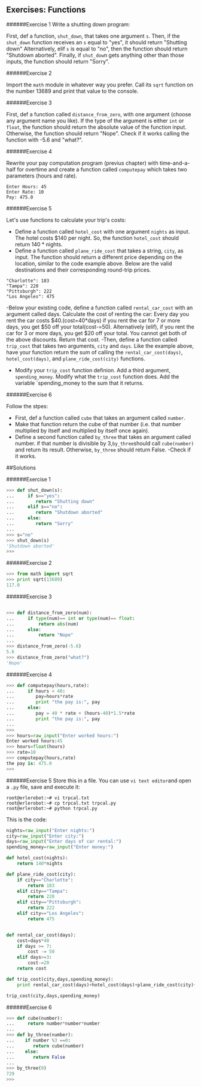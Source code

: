 ## Exercises: Functions

######Exercise 1
Write a shutting down program:

First, def a function, `shut_down`, that takes one argument `s`.
Then, if the `shut_down` function receives an `s` equal to "yes", it should return "Shutting down"
Alternatively, elif `s` is equal to "no", then the function should return "Shutdown aborted".
Finally, if `shut_dow`n gets anything other than those inputs, the function should return "Sorry".


######Exercise 2

Import the `math` module in whatever way you prefer. Call its `sqrt` function on the number 13689 and print that value to the console.

######Exercise 3

First, def a function called `distance_from_zero`, with one argument (choose any argument name you like).
If the type of the argument is either `int` or `float`, the function should return the absolute value of the function input.
Otherwise, the function should return "Nope".
Check if it works calling the function with -5.6 and "what?".



######Exercise 4

Rewrite your pay computation program (previus chapter) with time-and-a-half for overtime and create a function called `computepay` which takes two parameters (hours and
rate).
```
Enter Hours: 45
Enter Rate: 10
Pay: 475.0
```

######Exercise 5

Let's use functions to calculate your trip's costs:
- Define a function called `hotel_cost` with one argument `nights` as input.
The hotel costs $140 per night. So, the function `hotel_cost` should return 140 * nights.
- Define a function called `plane_ride_cost` that takes a string, `city`, as input.
The function should return a different price depending on the location, similar to the code example above. Below are the valid destinations and their corresponding round-trip prices.
```
"Charlotte": 183
"Tampa": 220
"Pittsburgh": 222
"Los Angeles": 475
```
-Below your existing code, define a function called `rental_car_cost` with an argument called days.
Calculate the cost of renting the car:
Every day you rent the car costs $40.(cost=40*days)
if you rent the car for 7 or more days, you get $50 off your total(cost-=50).
Alternatively (elif), if you rent the car for 3 or more days, you get $20 off your total.
You cannot get both of the above discounts.
Return that cost.
-Then, define a function called `trip_cost` that takes two arguments, `city` and `days`.
Like the example above, have your function return the sum of calling the `rental_car_cost(days)`, `hotel_cost(days)`, and `plane_ride_cost(city)` functions.
- Modify your `trip_cost` function definion. Add a third argument, `spending_money`.
Modify what the `trip_cost` function does. Add the variable `spending_money to the sum that it returns.

######Exercise 6

Follow the stpes:
- First, def a function called `cube` that takes an argument called `number`.
- Make that function return the cube of that number (i.e. that number multiplied by itself and multiplied by itself once again).
- Define a second function called `by_three` that takes an argument called number.
if that number is divisible by 3,` by_three `should call `cube(number)` and return its result. Otherwise, `by_three` should return False.
-Check if it works.



##Solutions

######Exercise 1
```python
>>> def shut_down(s):
...     if s=="yes":
...        return "Shutting down"
...     elif s=="no":
...        return "Shutdown aborted"
...     else:
...        return "Sorry"
...
>>> s="no"
>>> shut_down(s)
'Shutdown aborted'
>>>
```

######Exercise 2
```python
>>> from math import sqrt
>>> print sqrt(13689)
117.0

```

######Exercise 3

```python

>>> def distance_from_zero(num):
...     if type(num)== int or type(num)== float:
...         return abs(num)
...     else:
...         return "Nope"
...
>>> distance_from_zero(-5.6)
5.6
>>> distance_from_zero("what?")
'Nope'
```
######Exercise 4

```python
>>> def computepay(hours,rate):
...     if hours < 40:
...        pay=hours*rate
...        print "the pay is:", pay
...     else:
...        pay = 40 * rate + (hours-40)*1.5*rate
...        print "the pay is:", pay
...
>>>
>>> hours=raw_input("Enter worked hours:")
Enter worked hours:45
>>> hours=float(hours)
>>> rate=10
>>> computepay(hours,rate)
the pay is: 475.0
>>>
```
######Exercise 5
Store this in a file. You can use `vi text editor`and open a `.py` file, save and execute it:
```
root@erlerobot:~# vi trpcal.txt
root@erlerobot:~# cp trpcal.txt trpcal.py
root@erlerobot:~# python trpcal.py
```
This is the code:

```python
nights=raw_input("Enter nights:")
city=raw_input("Enter city:")
days=raw_input("Enter days of car rental:")
spending_money=raw_input("Enter money:")

def hotel_cost(nights):
    return 140*nights

def plane_ride_cost(city):
    if city=="Charlotte":
        return 183
    elif city=="Tampa":
        return 220
    elif city=="Pittsburgh":
        return 222
    elif city=="Los Angeles":
        return 475


def rental_car_cost(days):
    cost=days*40
    if days >= 7:
        cost -= 50
    elif days>=3:
        cost-=20
    return cost

def trip_cost(city,days,spending_money):
    print rental_car_cost(days)+hotel_cost(days)+plane_ride_cost(city)+spending_money

trip_cost(city,days,spending_money)
```

######Exercise 6

```python
>>> def cube(number):
...     return number*number*number
...
>>> def by_three(number):
...    if number %3 ==0:
...       return cube(number)
...    else:
...       return False
...
>>> by_three(9)
729
>>>
```




